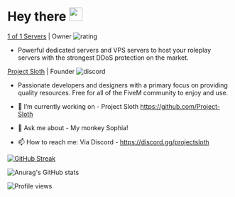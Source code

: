 <h1>
  Hey there
  <img src="https://media.giphy.com/media/hvRJCLFzcasrR4ia7z/giphy.gif" width="30px"/>
</h1>

[1 of 1 Servers](discord.gg/1of1servers) | Owner ![rating](https://img.shields.io/badge/rating-★★★★☆-brightgreen)
- Powerful dedicated servers and VPS servers to host your roleplay servers with the strongest DDoS protection on the market.

[Project Sloth](discord.gg/projectsloth) | Founder ![discord](https://img.shields.io/discord/897744257237000222?style=flat&logo=discord&logoColor=white)
- Passionate developers and designers with a primary focus on providing quality resources. Free for all of the FiveM community to enjoy and use.

- 🔭 I’m currently working on - Project Sloth https://github.com/Project-Sloth
- 💬 Ask me about - My monkey Sophia!
- 📫 How to reach me: Via Discord - https://discord.gg/projectsloth

[![GitHub Streak](https://github-readme-streak-stats.herokuapp.com?user=MonkeyWhisper&theme=tokyonight&date_format=M%20j%5B%2C%20Y%5D)](https://git.io/streak-stats)

![Anurag's GitHub stats](https://github-readme-stats.vercel.app/api?username=MonkeyWhisper&show_icons=true&theme=tokyonight)

![Profile views](https://gpvc.arturio.dev/monkeywhisper)
